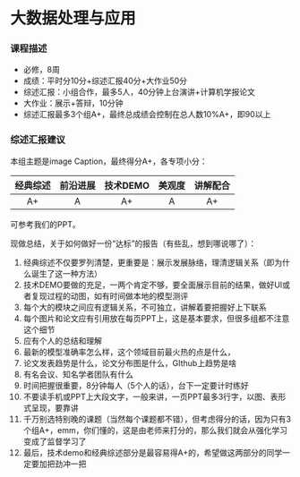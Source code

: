 # 大数据处理与应用

### 课程描述

- 必修，8周
- 成绩：平时分10分+综述汇报40分+大作业50分
- 综述汇报：小组合作，最多5人，40分钟上台演讲+计算机学报论文
- 大作业：展示+答辩，10分钟
- 综述汇报最多3个组A+，最终总成绩会控制在总人数10%A+，即90以上



### 综述汇报建议

本组主题是image Caption，最终得分A+，各专项小分：

| 经典综述 | 前沿进展 | 技术DEMO | 美观度 | 讲解配合 |
| :------: | :------: | :------: | :----: | :------: |
|    A+    |    A     |    A+    |   A    |    A+    |

可参考我们的PPT。

现做总结，关于如何做好一份“达标”的报告（有些乱，想到哪说哪了）：

1. 经典综述不仅要罗列清楚，更重要是：展示发展脉络，理清逻辑关系（即为什么诞生了这一种方法）
2. 技术DEMO要做的充足，一两个肯定不够，要全面展示目前的结果，做好UI或者复现过程的动图，如有时间做本地的模型测评
3. 每个大的模块之间应有逻辑关系，不可独立，讲解着要把握好上下联系
4. 每个图片和论文应有引用放在每页PPT上，这是基本要求，但很多组都不注意这个细节
5. 应有个人的总结和理解
6. 最新的模型准确率怎么样，这个领域目前最火热的点是什么，
7. 论文发表趋势是什么，论文分布图是什么，GIthub上趋势是啥
8. 有名会议、知名学者团队有什么
9. 时间把握很重要，8分钟每人（5个人的话），台下一定要计时练好
10. 不要读手机或PPT上大段文字，一般来讲，一页PPT最多3行字，以图、表形式呈现，要靠讲
11. 千万别选特别晚的课题（当然每个课题都不错），但考虑得分的话，因为只有3个组A+，emm，你们懂的，这是由老师来打分的，那么我们就会从强化学习变成了监督学习了
12. 最后，技术demo和经典综述部分是最容易得A+的，希望做这两部分的同学一定要加把劲冲一把
